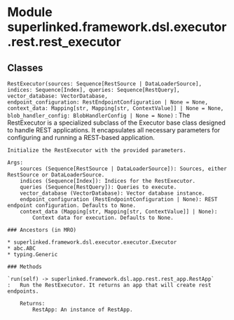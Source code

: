 Module superlinked.framework.dsl.executor.rest.rest_executor
============================================================

Classes
-------

`RestExecutor(sources: Sequence[RestSource | DataLoaderSource], indices: Sequence[Index], queries: Sequence[RestQuery], vector_database: VectorDatabase, endpoint_configuration: RestEndpointConfiguration | None = None, context_data: Mapping[str, Mapping[str, ContextValue]] | None = None, blob_handler_config: BlobHandlerConfig | None = None)`
:   The RestExecutor is a specialized subclass of the Executor base class designed to handle REST applications.
    It encapsulates all necessary parameters for configuring and running a REST-based application.
    
    Initialize the RestExecutor with the provided parameters.
    
    Args:
        sources (Sequence[RestSource | DataLoaderSource]): Sources, either RestSource or DataLoaderSource.
        indices (Sequence[Index]): Indices for the RestExecutor.
        queries (Sequence[RestQuery]): Queries to execute.
        vector_database (VectorDatabase): Vector database instance.
        endpoint_configuration (RestEndpointConfiguration | None): REST endpoint configuration. Defaults to None.
        context_data (Mapping[str, Mapping[str, ContextValue]] | None):
            Context data for execution. Defaults to None.

    ### Ancestors (in MRO)

    * superlinked.framework.dsl.executor.executor.Executor
    * abc.ABC
    * typing.Generic

    ### Methods

    `run(self) ‑> superlinked.framework.dsl.app.rest.rest_app.RestApp`
    :   Run the RestExecutor. It returns an app that will create rest endpoints.
        
        Returns:
            RestApp: An instance of RestApp.